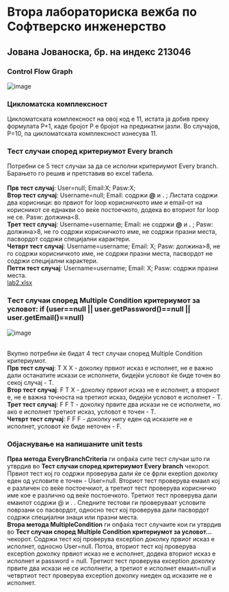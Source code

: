 # Втора лабораториска вежба по Софтверско инженерство
## Јована Јованоска, бр. на индекс 213046
### Control Flow Graph
![image](https://github.com/JovanoskaJovana/SI_2023_lab2_213046/assets/126422782/abc1fe58-9587-4ca1-9c3b-679cdee3c054)

### Цикломатска комплексност
Цикломатската комплексност на овој код е 11, истата ја добив преку формулата Р+1, каде бројот Р е бројот на предикатни јазли. Во случајов, Р=10, па цикломатската комплексност изнесува 11.
### Тест случаи според критериумот Every branch
Потребни се 5 тест случаи за да се исполни критериумот Every branch. Барањето го решив и претставив во excel табела.<br>
<br>
**Прв тест случај**: User=null; Email:X; Pasw:X; <br>
**Втор тест случај**: Username=null; Email: содржи **@** и **.** ; Листата содржи два корисници: во првиот for loop корисничкото име и email-от на корисникот се еднакви со веќе постоечкото, додека во вториот for loop не се. Pasw: должина<8.<br>
**Трет тест случај**: Username=username; Email: не содржи **@** и **.** ;  Pasw: должина>8, не го содржи корисничкото име, не содржи празни места, пасвордот содржи специјални карактери.<br>
**Четврт тест случај**: Username=username; Email: X;  Pasw: должина>8, не го содржи корисничкото име, не содржи празни места, пасвордот не содржи специјални карактери.<br> 
**Петти тест случај**: Username=username; Email: X; Pasw: содржи празни места.<br> 
[lab2.xlsx](https://github.com/JovanoskaJovana/SI_2023_lab2_213046/files/11585397/lab2.xlsx)
### Tест случаи според Multiple Condition критериумот за условот: if (user==null || user.getPassword()==null || user.getEmail()==null)
![image](https://github.com/JovanoskaJovana/SI_2023_lab2_213046/assets/126422782/1cae5d28-dc1d-48de-83d0-6c47e00a56f2)

<br> Вкупно потребни ќе бидат 4 тест случаи според Multiple Condition критериумот.<br>
**Прв тест случај**: Т X X - доколку првиот исказ е исполнет, не е важно дали останатите искази се исполнети, бидејќи условот ќе биде точен во секој случај - Т.
<br>
**Втор тест случај**: F T X - доколку првиот исказ не е исполнет, а вториот е, не е важна точноста на третиот исказ, бидејќи условот е исполнет - Т.
<br>
**Трет тест случај**: F F T - доколку првите два искази не се исполнети, но ако е исполнет третиот исказ, условот е точен - Т.
<br>
**Четврт тест случај**: F F F - доколку ниту еден од исказите не е исполнет, условот ќе биде неточен - F.
### Објаснување на напишаните unit tests
**Прва метода** **EveryBranchCriteria** ги опфаќа сите тест случаи што ги утврдив во **Тест случаи според критериумот Every branch** чекорот. Првиот тест кој го содржи проверува дали ќе се фрли exeption доколку еден од условите е точен - User=null. Вториот тест проверува емаил кој е различен со веќе постоечкиот, а третиот тест проверува корисничко име кое е различно од веќе постоечкото. Третиот тест проверува дали емаилот содржи @ и . . Следните тестови ги проверуваат условите поврзани со пасвордот, односно тест кој проверува дали пасвордот содржи специјални знаци или празни места. <br>
**Втора метода MultipleCondition** ги опфаќа тест случаите кои ги утврдив во  **Тест случаи според Multiple Condition критериумот за условот...** чекорот. Содржи тест кој проверува exception доколку првиот исказ е исполнет, односно User=null. Потоа, вториот тест кој проверува exception доколку првиот исказ не е исполнет, додека вториот исказ е исполнет и password = null. Третиот тест проверува exception доколку првите два искази не се исполнети, а третиот е исполнет емаил=null и четвртиот тест проверува exception доколку ниеден од исказите не е исполнет.
